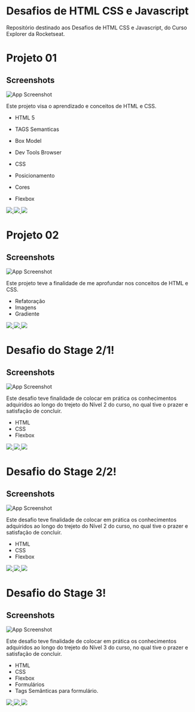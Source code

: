 
# Desafios de HTML CSS e Javascript

Repositório destinado aos Desafios de HTML CSS e Javascript, do Curso Explorer da Rocketseat.

# Projeto 01

## Screenshots

![App Screenshot](https://imgur.com/aiKEHPW.png)

Este projeto visa o aprendizado e conceitos de HTML e CSS.

- HTML 5
- TAGS Semanticas 
- Box Model
- Dev Tools Browser 

- CSS
- Posicionamento
- Cores 
- Flexbox

<a href="#" target="todo-app-xi-six-33.vercel.app">
<img src="https://user-images.githubusercontent.com/71772559/178192066-d52e0cf7-906e-4baa-80f3-4b49dde153c0.png" />
</a>

<a href="https://github.com/JuliodsGarcia/Desafios_HTML-CSS/tree/main/Projeto_01" target="_blank">
<img src="https://user-images.githubusercontent.com/71772559/178192378-234b9c46-7e31-47fb-8ddf-245617d8b198.png" />
</a>

<a href="https://www.figma.com/file/jMiP3PbOZfHfZb2NDVV9hr/Explorer-Projeto-01-Copy?fuid=1070688662141808468" target="_blank">
<img src="https://user-images.githubusercontent.com/71772559/178192253-4fe4757c-de57-4878-a38c-a483c25670b1.png" />
</a>

# Projeto 02

## Screenshots

![App Screenshot](https://imgur.com/tQK43zP.png)

Este projeto teve a finalidade de me aprofundar nos conceitos de HTML e CSS.

- Refatoração
- Imagens
- Gradiente 
<a href="#" target="todo-app-xi-six-33.vercel.app">
<img src="https://user-images.githubusercontent.com/71772559/178192066-d52e0cf7-906e-4baa-80f3-4b49dde153c0.png" />
</a>

<a href="https://github.com/JuliodsGarcia/Desafios_HTML-CSS/tree/main/Projeto_02" target="_blank">
<img src="https://user-images.githubusercontent.com/71772559/178192378-234b9c46-7e31-47fb-8ddf-245617d8b198.png" />
</a>

<a href="https://www.figma.com/file/fIMzmhGKprPlFCs14vwtlk/Explorer---Projeto-02-(Copy)?node-id=0%3A1" target="_blank">
<img src="https://user-images.githubusercontent.com/71772559/178192253-4fe4757c-de57-4878-a38c-a483c25670b1.png" />
</a>


# Desafio do Stage 2/1!

## Screenshots

![App Screenshot](https://imgur.com/5HMy0Pr.png)

Este desafio teve finalidade de colocar em prática os conhecimentos adquiridos ao longo do trejeto do Nível 2 do curso,
no qual tive o prazer e satisfação de concluir.

- HTML
- CSS
- Flexbox 
<a href="#" target="todo-app-xi-six-33.vercel.app">
<img src="https://user-images.githubusercontent.com/71772559/178192066-d52e0cf7-906e-4baa-80f3-4b49dde153c0.png" />
</a>

<a href="https://github.com/JuliodsGarcia/Desafios_HTML-CSS/tree/main/Desafio_Stage_2" target="_blank">
<img src="https://user-images.githubusercontent.com/71772559/178192378-234b9c46-7e31-47fb-8ddf-245617d8b198.png" />
</a>

<a href="https://www.figma.com/file/V6HcA6AhsKmLdYpYAZ1J3f/Explorer-(Copy)?node-id=16%3A106" target="_blank">
<img src="https://user-images.githubusercontent.com/71772559/178192253-4fe4757c-de57-4878-a38c-a483c25670b1.png" />
</a>

# Desafio do Stage 2/2!

## Screenshots

![App Screenshot](https://imgur.com/QS5U0d4.png)

Este desafio teve finalidade de colocar em prática os conhecimentos adquiridos ao longo do trejeto do Nível 2 do curso,
no qual tive o prazer e satisfação de concluir.

- HTML
- CSS
- Flexbox 
<a href="#" target="todo-app-xi-six-33.vercel.app">
<img src="https://user-images.githubusercontent.com/71772559/178192066-d52e0cf7-906e-4baa-80f3-4b49dde153c0.png" />
</a>

<a href="https://github.com/JuliodsGarcia/Desafios_HTML-CSS/tree/main/Desafio_Stage_2" target="_blank">
<img src="https://user-images.githubusercontent.com/71772559/178192378-234b9c46-7e31-47fb-8ddf-245617d8b198.png" />
</a>

<a href="https://www.figma.com/file/SDrA72qjPudx21EWPWjc6J/Projeto01-Extra-(Copy)?type=design&node-id=0-1&mode=design&t=1jdtKuqj7MBHk89K-0" target="_blank">
<img src="https://user-images.githubusercontent.com/71772559/178192253-4fe4757c-de57-4878-a38c-a483c25670b1.png" />
</a>

# Desafio do Stage 3!

## Screenshots

![App Screenshot](https://imgur.com/QfENuyD.png)

Este desafio teve finalidade de colocar em prática os conhecimentos adquiridos ao longo do trejeto do Nível 3 do curso,
no qual tive o prazer e satisfação de concluir.

- HTML
- CSS
- Flexbox
- Formulários
- Tags Semânticas para formulário.

<a href="https://codepen.io/juliodsgarcia/pen/zYMbMpV" target="https://codepen.io/juliodsgarcia/pen/zYMbMpV">
<img src="https://user-images.githubusercontent.com/71772559/178192066-d52e0cf7-906e-4baa-80f3-4b49dde153c0.png" />
</a>

<a href="https://github.com/JuliodsGarcia/Desafios_HTML-CSS/tree/main/Desafio_Stage_2" target="_blank">
<img src="https://user-images.githubusercontent.com/71772559/178192378-234b9c46-7e31-47fb-8ddf-245617d8b198.png" />
</a>

<a href="https://www.figma.com/file/09UCY0uKs91JCNkisiKOw0/Explorer-Stage-03-Projeto-01-(Copy)?node-id=1%3A35&mode=dev" target="https://www.figma.com/file/09UCY0uKs91JCNkisiKOw0/Explorer-Stage-03-Projeto-01-(Copy)?node-id=1%3A35&mode=dev">
<img src="https://user-images.githubusercontent.com/71772559/178192253-4fe4757c-de57-4878-a38c-a483c25670b1.png" />
</a>







